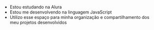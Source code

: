 * Estou estudando na Alura
* Estou me desenvolvendo na linguagem JavaScript
* Utilizo esse espaço para minha organização e compartilhamento dos meu projetos desenvolvidos
